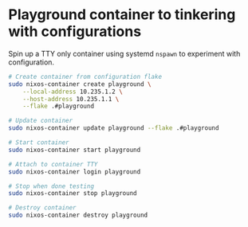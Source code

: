 # Playground container to tinkering with configurations

Spin up a TTY only container using systemd `nspawn` to experiment with configuration.

```bash
# Create container from configuration flake
sudo nixos-container create playground \
    --local-address 10.235.1.2 \
    --host-address 10.235.1.1 \
    --flake .#playground

# Update container
sudo nixos-container update playground --flake .#playground

# Start container
sudo nixos-container start playground

# Attach to container TTY
sudo nixos-container login playground

# Stop when done testing
sudo nixos-container stop playground

# Destroy container
sudo nixos-container destroy playground
```
